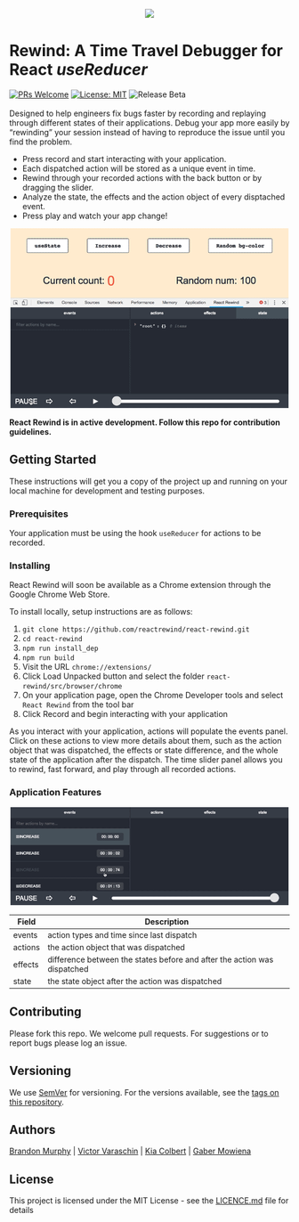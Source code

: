 <p align="center">
  <img src ="./images/greygreen_gg_full_350w.png" width="200"/>
</p>

# Rewind: A Time Travel Debugger for React *useReducer*

[![PRs Welcome](https://img.shields.io/badge/PRs-welcome-brightgreen.svg)](https://github.com/reactrewind/react-rewind/pulls) [![License: MIT](https://img.shields.io/badge/License-MIT-yellow.svg)](https://opensource.org/licenses/MIT)
![Release Beta](https://img.shields.io/badge/release-beta-blue.svg)<br/><br/>
 Designed to help engineers fix bugs faster by recording and replaying through different states of their applications. Debug your app more easily by “rewinding” your session instead of having to reproduce the issue until you find the problem. <br/>



- Press record and start interacting with your application.
- Each dispatched action will be stored as a unique event in time.
- Rewind through your recorded actions with the back button or by dragging the slider.
- Analyze the state, the effects and the action object of every disptached event.
- Press play and watch your app change!
<p align="center">
  <img src ="images/BrowserPreview_tmp.gif" width="500">
</p>

 **React Rewind is in active development. Follow this repo for contribution guidelines.**
## Getting Started

These instructions will get you a copy of the project up and running on your local machine for development and testing purposes.

### Prerequisites
Your application must be using the hook `useReducer` for actions to be recorded.

### Installing
React Rewind will soon be available as a Chrome extension through the Google Chrome Web Store.

To install locally, setup instructions are as follows:

1. `git clone https://github.com/reactrewind/react-rewind.git`
2. `cd react-rewind`
3. `npm run install_dep`
4. `npm run build`
5. Visit the URL `chrome://extensions/`
6. Click Load Unpacked button and select the folder `react-rewind/src/browser/chrome`
7. On your application page, open the Chrome Developer tools and select `React Rewind` from the tool bar
8. Click Record and begin interacting with your application


As you interact with your application, actions will populate the events panel. Click on these actions to view more details about them, such as the action object that was dispatched, the effects or state difference, and the whole state of the application after the dispatch. The time slider panel allows you to rewind, fast forward, and play through all recorded actions.

### Application Features
<p align="center">
  <img src ="images/effects_900w.gif" width="500" />
</p>

| Field  | Description |
| ------------- | ------------- |
| events  | action types and time since last dispatch |
| actions  | the action object that was dispatched |
| effects  | difference between the states before and after the action was dispatched  |
| state  | the state object after the action was dispatched  |

## Contributing

Please fork this repo.  We welcome pull requests. For suggestions or to report bugs please log an issue.

## Versioning

We use [SemVer](http://semver.org/) for versioning. For the versions available, see the [tags on this repository](https://github.com/your/project/tags). 

## Authors

[Brandon Murphy](https://github.com/murphybrandon) | [Victor Varaschin](https://github.com/victorvrv) | [Kia Colbert](https://github.com/kiacolbert) | [Gaber Mowiena](https://github.com/GaberMowiena)

## License

This project is licensed under the MIT License - see the [LICENCE.md](./LICENCE) file for details

